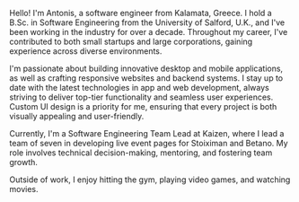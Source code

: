 Hello! I'm Antonis, a software engineer from Kalamata, Greece. I hold a B.Sc. in Software Engineering from the University of Salford, U.K., and I've been working in the industry for over a decade. Throughout my career, I've contributed to both small startups and large corporations, gaining experience across diverse environments.

I'm passionate about building innovative desktop and mobile applications, as well as crafting responsive websites and backend systems. I stay up to date with the latest technologies in app and web development, always striving to deliver top-tier functionality and seamless user experiences. Custom UI design is a priority for me, ensuring that every project is both visually appealing and user-friendly.

Currently, I'm a Software Engineering Team Lead at Kaizen, where I lead a team of seven in developing live event pages for Stoiximan and Betano. My role involves technical decision-making, mentoring, and fostering team growth.

Outside of work, I enjoy hitting the gym, playing video games, and watching movies.
